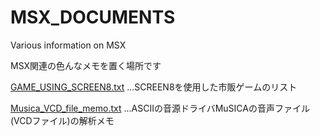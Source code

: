 # MSX_DOCUMENTS
Various information on MSX

MSX関連の色んなメモを置く場所です

[GAME_USING_SCREEN8.txt][1]
...SCREEN8を使用した市販ゲームのリスト

[Musica_VCD_file_memo.txt][2]
...ASCIIの音源ドライバMuSICAの音声ファイル(VCDファイル)の解析メモ

[1]:GAME_USING_SCREEN8.txt
[2]:Musica_VCD_file_memo.txt
